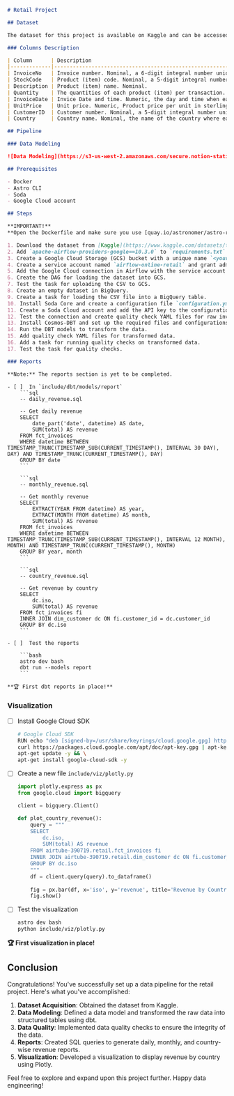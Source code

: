 ```markdown
# Retail Project

## Dataset

The dataset for this project is available on Kaggle and can be accessed [here](https://www.kaggle.com/datasets/tunguz/online-retail).

### Columns Description

| Column      | Description                                                                                                             |
|-------------|-------------------------------------------------------------------------------------------------------------------------|
| InvoiceNo   | Invoice number. Nominal, a 6-digit integral number uniquely assigned to each transaction.                               |
| StockCode   | Product (item) code. Nominal, a 5-digit integral number uniquely assigned to each distinct product.                     |
| Description | Product (item) name. Nominal.                                                                                           |
| Quantity    | The quantities of each product (item) per transaction. Numeric.                                                          |
| InvoiceDate | Invice Date and time. Numeric, the day and time when each transaction was generated.                                     |
| UnitPrice   | Unit price. Numeric, Product price per unit in sterling.                                                                 |
| CustomerID  | Customer number. Nominal, a 5-digit integral number uniquely assigned to each customer.                                 |
| Country     | Country name. Nominal, the name of the country where each customer resides.                                              |

## Pipeline

### Data Modeling

![Data Modeling](https://s3-us-west-2.amazonaws.com/secure.notion-static.com/b2b83771-d029-4c3f-bd46-a34916b83dd9/Screenshot_2023-07-13_at_16.59.35.png)

## Prerequisites

- Docker
- Astro CLI
- Soda
- Google Cloud account

## Steps

**IMPORTANT!**
**Open the Dockerfile and make sure you use [quay.io/astronomer/astro-runtime:8.8.0](http://quay.io/astronomer/astro-runtime:8.8.0) in the Dockerfile (or airflow 2.6.1), If not, use that version and restart Airflow (astro dev restart with the Astro CLI)**

1. Download the dataset from [Kaggle](https://www.kaggle.com/datasets/tunguz/online-retail) and store the CSV file in `include/dataset/online_retail.csv`.
2. Add `apache-airflow-providers-google==10.3.0` to `requirements.txt` and restart Airflow.
3. Create a Google Cloud Storage (GCS) bucket with a unique name `<your_name>_online_retail`.
4. Create a service account named `airflow-online-retail` and grant admin access to GCS and BigQuery. Create a JSON key for the service account and save it as `service_account.json` in `include/gcp/`.
5. Add the Google Cloud connection in Airflow with the service account key.
6. Create the DAG for loading the dataset into GCS.
7. Test the task for uploading the CSV to GCS.
8. Create an empty dataset in BigQuery.
9. Create a task for loading the CSV file into a BigQuery table.
10. Install Soda Core and create a configuration file `configuration.yml`.
11. Create a Soda Cloud account and add the API key to the configuration file.
12. Test the connection and create quality check YAML files for raw invoices.
13. Install Cosmos-DBT and set up the required files and configurations.
14. Run the DBT models to transform the data.
15. Add quality check YAML files for transformed data.
16. Add a task for running quality checks on transformed data.
17. Test the task for quality checks.

### Reports

**Note:** The reports section is yet to be completed.

```
    - [ ]  In `include/dbt/models/report`
        ```sql
        -- daily_revenue.sql
        
        -- Get daily revenue
        SELECT
            date_part('date', datetime) AS date,
            SUM(total) AS revenue
        FROM fct_invoices
        WHERE datetime BETWEEN TIMESTAMP_TRUNC(TIMESTAMP_SUB(CURRENT_TIMESTAMP(), INTERVAL 30 DAY), DAY) AND TIMESTAMP_TRUNC(CURRENT_TIMESTAMP(), DAY)
        GROUP BY date
        ```
        
        ```sql
        -- monthly_revenue.sql
        
        -- Get monthly revenue
        SELECT
            EXTRACT(YEAR FROM datetime) AS year,
            EXTRACT(MONTH FROM datetime) AS month,
            SUM(total) AS revenue
        FROM fct_invoices
        WHERE datetime BETWEEN TIMESTAMP_TRUNC(TIMESTAMP_SUB(CURRENT_TIMESTAMP(), INTERVAL 12 MONTH), MONTH) AND TIMESTAMP_TRUNC(CURRENT_TIMESTAMP(), MONTH)
        GROUP BY year, month
        ```
        
        ```sql
        -- country_revenue.sql
        
        -- Get revenue by country
        SELECT
            dc.iso,
            SUM(total) AS revenue
        FROM fct_invoices fi
        INNER JOIN dim_customer dc ON fi.customer_id = dc.customer_id
        GROUP BY dc.iso
        ```
        
    - [ ]  Test the reports
        
        ```bash
        astro dev bash
        dbt run --models report
        ```
        
    **🏆 First dbt reports in place!**
    
### Visualization

- [ ]  Install Google Cloud SDK
    
    ```bash
    # Google Cloud SDK
    RUN echo "deb [signed-by=/usr/share/keyrings/cloud.google.gpg] http://packages.cloud.google.com/apt cloud-sdk main" | tee -a /etc/apt/sources.list.d/google-cloud-sdk.list && \
    curl https://packages.cloud.google.com/apt/doc/apt-key.gpg | apt-key --keyring /usr/share/keyrings/cloud.google.gpg add - && \
    apt-get update -y && \
    apt-get install google-cloud-sdk -y
    ```
    
- [ ]  Create a new file `include/viz/plotly.py`
    
    ```python
    import plotly.express as px
    from google.cloud import bigquery
    
    client = bigquery.Client()
    
    def plot_country_revenue():
        query = """
        SELECT
            dc.iso,
            SUM(total) AS revenue
        FROM airtube-390719.retail.fct_invoices fi
        INNER JOIN airtube-390719.retail.dim_customer dc ON fi.customer_id = dc.customer_id
        GROUP BY dc.iso
        """
        df = client.query(query).to_dataframe()
        
        fig = px.bar(df, x='iso', y='revenue', title='Revenue by Country')
        fig.show()
    ```
    
- [ ]  Test the visualization
    
    ```bash
    astro dev bash
    python include/viz/plotly.py
    ```
    
**🏆 First visualization in place!**

## Conclusion

Congratulations! You've successfully set up a data pipeline for the retail project. Here's what you've accomplished:

1. **Dataset Acquisition**: Obtained the dataset from Kaggle.
2. **Data Modeling**: Defined a data model and transformed the raw data into structured tables using dbt.
3. **Data Quality**: Implemented data quality checks to ensure the integrity of the data.
4. **Reports**: Created SQL queries to generate daily, monthly, and country-wise revenue reports.
5. **Visualization**: Developed a visualization to display revenue by country using Plotly.

Feel free to explore and expand upon this project further. Happy data engineering!

